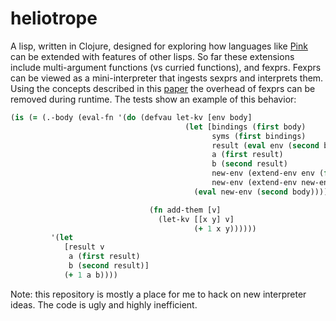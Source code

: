 # heliotrope
A lisp, written in Clojure, designed for exploring how languages like [Pink](https://github.com/namin/pink) can be extended with
features of other lisps. So far these extensions include multi-argument functions (vs curried functions), and fexprs. Fexprs can
be viewed as a mini-interpreter that ingests sexprs and interprets them. Using the concepts described in this [paper](http://lampwww.epfl.ch/~amin/pub/collapsing-towers.pdf) the overhead of fexprs can be removed during runtime. The tests show an
example of this behavior: 

```clojure
(is (= (.-body (eval-fn '(do (defvau let-kv [env body]
                                       (let [bindings (first body)
                                             syms (first bindings)
                                             result (eval env (second bindings))
                                             a (first result)
                                             b (second result)
                                             new-env (extend-env env (first syms) a)
                                             new-env (extend-env new-env (second syms) b)]
                                         (eval new-env (second body))))

                               (fn add-them [v]
                                 (let-kv [[x y] v]
                                         (+ 1 x y))))))
         '(let
            [result v
             a (first result)
             b (second result)]
            (+ 1 a b))))

```


Note: this repository is mostly a place for me to hack on new interpreter ideas. The code is ugly and highly inefficient. 
